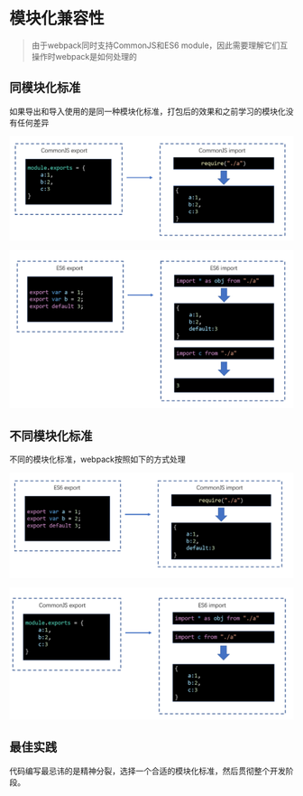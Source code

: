 # 模块化兼容性

> 由于webpack同时支持CommonJS和ES6 module，因此需要理解它们互操作时webpack是如何处理的

## 同模块化标准

如果导出和导入使用的是同一种模块化标准，打包后的效果和之前学习的模块化没有任何差异

![2020-01-07-07-50-09](模块化的兼容性.assets/2020-01-07-07-50-09.png)

![2020-01-07-07-53-45](模块化的兼容性.assets/2020-01-07-07-53-45.png)

## 不同模块化标准

不同的模块化标准，webpack按照如下的方式处理

![2020-01-07-07-54-25](模块化的兼容性.assets/2020-01-07-07-54-25.png)

![2020-01-07-07-55-54](模块化的兼容性.assets/2020-01-07-07-55-54.png)

## 最佳实践

代码编写最忌讳的是精神分裂，选择一个合适的模块化标准，然后贯彻整个开发阶段。
